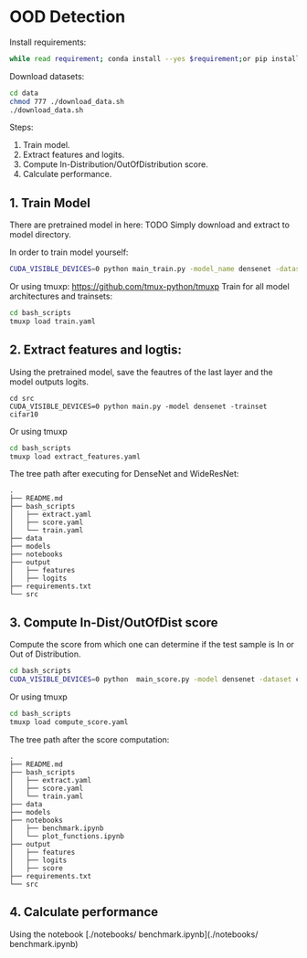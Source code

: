 # OOD Detection

Install requirements: 
```bash
while read requirement; conda install --yes $requirement;or pip install $requirement; end < requirements.txt
```

Download datasets:
```bash
cd data
chmod 777 ./download_data.sh
./download_data.sh
```

Steps:
1. Train model.
2. Extract features and logits.
3. Compute In-Distribution/OutOfDistribution score.
4. Calculate performance.

## 1. Train Model
There are pretrained model in here:
TODO
Simply download and extract to model directory.


In order to train model yourself:
```bash
CUDA_VISIBLE_DEVICES=0 python main_train.py -model_name densenet -dataset_name cifar10 
```

Or using tmuxp: https://github.com/tmux-python/tmuxp
Train for all model architectures and trainsets:
```bash
cd bash_scripts
tmuxp load train.yaml
```

## 2. Extract features and logtis:
Using the pretrained model, save the feautres of the last layer and the model outputs logits.
```
cd src
CUDA_VISIBLE_DEVICES=0 python main.py -model densenet -trainset cifar10
```

Or using tmuxp
```bash
cd bash_scripts
tmuxp load extract_features.yaml
```

The tree path after executing for DenseNet and WideResNet:
```
.
├── README.md
├── bash_scripts
│   ├── extract.yaml
│   ├── score.yaml
│   └── train.yaml
├── data
├── models
├── notebooks
├── output
│   ├── features
│   ├── logits
├── requirements.txt
└── src
```

## 3. Compute In-Dist/OutOfDist score
Compute the score from which one can determine if the test sample is In or Out of Distribution.

```bash
cd bash_scripts
CUDA_VISIBLE_DEVICES=0 python  main_score.py -model densenet -dataset cifar10 
```
Or using tmuxp
```bash
cd bash_scripts
tmuxp load compute_score.yaml
```

The tree path after the score computation:
```
.
├── README.md
├── bash_scripts
│   ├── extract.yaml
│   ├── score.yaml
│   └── train.yaml
├── data
├── models
├── notebooks
│   ├── benchmark.ipynb
│   └── plot_functions.ipynb
├── output
│   ├── features
│   ├── logits
│   ├── score
├── requirements.txt
└── src
```

## 4. Calculate performance
Using the notebook
[./notebooks/ benchmark.ipynb](./notebooks/ benchmark.ipynb)


